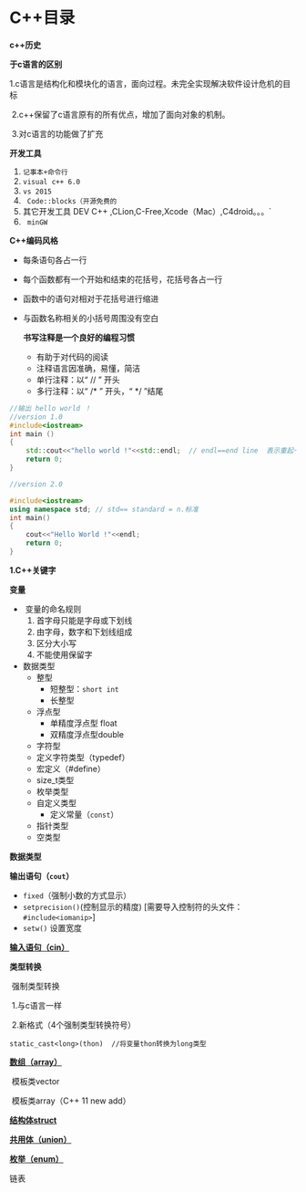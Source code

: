 # C++目录

**c++历史**

**于c语言的区别**

​		1.c语言是结构化和模块化的语言，面向过程。未完全实现解决软件设计危机的目标

​		2.c++保留了c语言原有的所有优点，增加了面向对象的机制。

​		3.对c语言的功能做了扩充

**开发工具**

1. `记事本+命令行`
2. `visual c++ 6.0`
3. `vs 2015`
4. ` Code::blocks（开源免费的`
5. 其它开发工具 DEV C++ ,CLion,C-Free,Xcode（Mac）,C4droid。。。`
6. ` minGW`

**C++编码风格**

- 每条语句各占一行

- 每个函数都有一个开始和结束的花括号，花括号各占一行

- 函数中的语句对相对于花括号进行缩进

- 与函数名称相关的小括号周围没有空白

  **书写注释是一个良好的编程习惯**

  - 有助于对代码的阅读
  - 注释语言因准确，易懂，简洁
  - 单行注释：以“ // ” 开头
  - 多行注释：以“ /* ” 开头，“ */ ”结尾

```c++
//输出 hello world ！
//version 1.0
#include<iostream>
int main ()
{
    std::cout<<"hello world !"<<std::endl;  // endl==end line  表示重起一行（回车!=\n 1.换行 2.+清空缓存区）
    return 0;
}

//version 2.0

#include<iostream>
using namespace std; // std== standard = n.标准
int main()
{
    cout<<"Hello World !"<<endl;
    return 0;
}
```

**1.C++关键字**

**变量**

- ​	变量的命名规则
  1. 首字母只能是字母或下划线
  2. 由字母，数字和下划线组成
  3. 区分大小写
  4. 不能使用保留字
- 数据类型
  - 整型
    - 短整型：`short int`
    - 长整型
  - 浮点型
    - 单精度浮点型 float
    - 双精度浮点型double
  - 字符型
  - 定义字符类型（typedef）
  - 宏定义（#define）
  - size_t类型
  - 枚举类型
  - 自定义类型
    - 定义常量（`const`）
  - 指针类型
  - 空类型

**数据类型**

**输出语句（`cout`）**

- `fixed`（强制小数的方式显示）
- `setprecision()`(控制显示的精度)  [需要导入控制符的头文件：`#include<iomanip>`]
- `setw()` 设置宽度

[**输入语句（cin）**](./content/input.md)

**类型转换**

​	强制类型转换

​	1.与c语言一样

​	2.新格式（4个强制类型转换符号）  

`static_cast<long>(thon)  //将变量thon转换为long类型`

[**数组（array）**](./content/array.md)

​	模板类vector

​	模板类array（C++ 11 new add）

[**结构体struct**](./content/struct.md)

[**共用体（union）**](./content/union.md)

[**枚举（enum）**](./content/enumeration.md)

链表